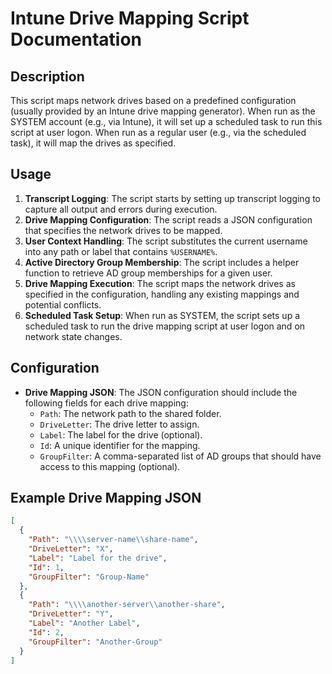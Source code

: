 # Intune Drive Mapping Script Documentation

## Description
This script maps network drives based on a predefined configuration (usually provided by an Intune drive mapping generator). When run as the SYSTEM account (e.g., via Intune), it will set up a scheduled task to run this script at user logon. When run as a regular user (e.g., via the scheduled task), it will map the drives as specified.

## Usage

1. **Transcript Logging**: The script starts by setting up transcript logging to capture all output and errors during execution.
2. **Drive Mapping Configuration**: The script reads a JSON configuration that specifies the network drives to be mapped.
3. **User Context Handling**: The script substitutes the current username into any path or label that contains `%USERNAME%`.
4. **Active Directory Group Membership**: The script includes a helper function to retrieve AD group memberships for a given user.
5. **Drive Mapping Execution**: The script maps the network drives as specified in the configuration, handling any existing mappings and potential conflicts.
6. **Scheduled Task Setup**: When run as SYSTEM, the script sets up a scheduled task to run the drive mapping script at user logon and on network state changes.

## Configuration

- **Drive Mapping JSON**: The JSON configuration should include the following fields for each drive mapping:
  - `Path`: The network path to the shared folder.
  - `DriveLetter`: The drive letter to assign.
  - `Label`: The label for the drive (optional).
  - `Id`: A unique identifier for the mapping.
  - `GroupFilter`: A comma-separated list of AD groups that should have access to this mapping (optional).

## Example Drive Mapping JSON
```json
[
  {
    "Path": "\\\\server-name\\share-name",
    "DriveLetter": "X",
    "Label": "Label for the drive",
    "Id": 1,
    "GroupFilter": "Group-Name"
  },
  {
    "Path": "\\\\another-server\\another-share",
    "DriveLetter": "Y",
    "Label": "Another Label",
    "Id": 2,
    "GroupFilter": "Another-Group"
  }
]

